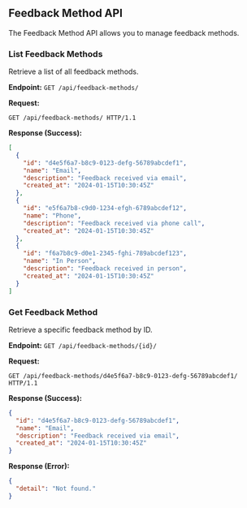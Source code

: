 ## Feedback Method API

The Feedback Method API allows you to manage feedback methods.

### List Feedback Methods

Retrieve a list of all feedback methods.

**Endpoint:** `GET /api/feedback-methods/`

**Request:**
```http
GET /api/feedback-methods/ HTTP/1.1
```

**Response (Success):**
```json
[
  {
    "id": "d4e5f6a7-b8c9-0123-defg-56789abcdef1",
    "name": "Email",
    "description": "Feedback received via email",
    "created_at": "2024-01-15T10:30:45Z"
  },
  {
    "id": "e5f6a7b8-c9d0-1234-efgh-6789abcdef12",
    "name": "Phone",
    "description": "Feedback received via phone call",
    "created_at": "2024-01-15T10:30:45Z"
  },
  {
    "id": "f6a7b8c9-d0e1-2345-fghi-789abcdef123",
    "name": "In Person",
    "description": "Feedback received in person",
    "created_at": "2024-01-15T10:30:45Z"
  }
]
```

### Get Feedback Method

Retrieve a specific feedback method by ID.

**Endpoint:** `GET /api/feedback-methods/{id}/`

**Request:**
```http
GET /api/feedback-methods/d4e5f6a7-b8c9-0123-defg-56789abcdef1/ HTTP/1.1
```

**Response (Success):**
```json
{
  "id": "d4e5f6a7-b8c9-0123-defg-56789abcdef1",
  "name": "Email",
  "description": "Feedback received via email",
  "created_at": "2024-01-15T10:30:45Z"
}
```

**Response (Error):**
```json
{
  "detail": "Not found."
}
```
